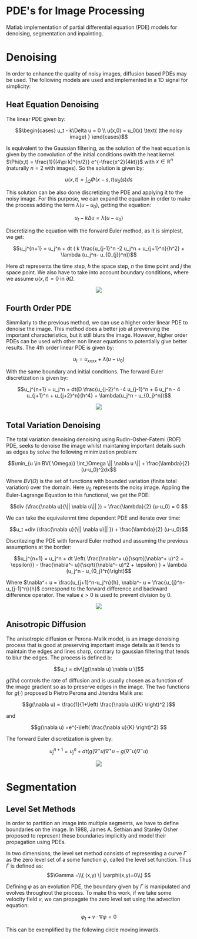 # PDE's for Image Processing
Matlab implementation of partial differential equation (PDE) models for denoising, segmentation and inpainting.

# Denoising

In order to enhance the quality of noisy images, diffusion based PDEs may be used. The following models are used and implemented in a 1D signal for simplicity:

## Heat Equation Denoising

The linear PDE given by:

$$\begin{cases} u_t - k\Delta u = 0 \\
u(x,0) = u_0(x) \text{ (the noisy image) }
\end{cases}$$

Is equivalent to the Gaussian filtering, as the solution of the heat equation is given by the convolution of the initial conditions owith the heat kernel $\Phi(x,t) = \frac{1}{(4\pi k)^{n/2}} e^{-\frac{x^2}{4kt}}$ with $x \in \mathbb{R}^n$ (naturally $n=2$ with images). So the solution is given by:

$$u(x,t) = \int_\Omega \Phi(x-s,t) u_0(s)ds$$

This solution can be also done discretizing the PDE and applying it to the noisy image. For this purpose, we can expand the equaiton in order to make the process adding the term $\lambda (u-u_0)$, getting the equation:

$$u_t - k\Delta u = \lambda (u-u_0)$$

Discretizing the equation with the forward Euler method, as it is simplest, we get:

$$u_j^{n+1} = u_j^n + dt ( k \frac{u_{j-1}^n -2 u_j^n + u_{j+1}^n}{h^2} + \lambda (u_j^n- u_{0_{j}}^n))$$

Here $dt$ represents the time step, $h$ the space step, $n$ the time point and $j$ the space point. We also have to take into account boundary conditions, where we assume $u(x,t)=0$ in $\partial \Omega$.


<p align="center">
  <img src="images/Heat_denoised_img.png" />
</p>

## Fourth Order PDE

Simmilarly to the previous method, we can use a higher order linear PDE to denoise the image. This method does a better job at preverving the important characteristics, but it still blurs the image. However, higher order PDEs can be used with other non linear equations to potentially give better results. The 4th order linear PDE is given by:

$$u_t = u_{xxxx} + \lambda(u-u_0)$$

With the same boundary and initial conditions. The forward Euler discretization is given by:

$$u_j^{n+1} = u_j^n + dt(D \frac{u_{j-2}^n -4 u_{j-1}^n + 6 u_j^n - 4 u_{j+1}^n + u_{j+2}^n}{h^4} + \lambda(u_j^n - u_{0_j}^n))$$

<p align="center">
  <img src="images/4th_denoised_img.png" />
</p>



## Total Variation Denoising

The total variation denoising denoising using Rudin-Osher-Fatemi (ROF) PDE, seeks to denoise the image whilst maintaning important details such as edges by solve the following minimization problem:

$$\min_{u \in BV( \Omega)} \int_\Omega \|| \nabla u \|| + \frac{\lambda}{2} (u-u_0)^2dx$$

Where $BV(\Omega)$ is the set of functions with bounded variation (finite total variation) over the domain. Here $u_0$ represents the noisy image. Appling the Euler-Lagrange Equation to this functional, we get the PDE:

$$div (\frac{\nabla u}{\|| \nabla u\|| }) + \frac{\lambda}{2} (u-u_0) = 0 $$

We can take the equivalenmt time dependent PDE and iterate over time:

$$u_t =div (\frac{\nabla u}{\|| \nabla u\|| }) + \frac{\lambda}{2} (u-u_0)$$

Discritezing the PDE with forward Euler method and assuming the previous assumptions at the border:

$$u_j^{n+1} = u_j^n + dt \left( \frac{\nabla^+ u}{\sqrt{(\nabla^+ u)^2 + \epsilon}} - \frac{\nabla^- u}{\sqrt{(\nabla^- u)^2 + \epsilon} } + \lambda (u_j^n - u_{0_j}^n)\right)$$

Where $\nabla^+ u = \frac{u_{j+1}^n-u_j^n}{h}, \nabla^- u = \frac{u_{j}^n-u_{j-1}^n}{h}$ correspond to the forward difference and backward difference operator. The value $\epsilon > 0$ is used to prevent division by 0.


<p align="center">
  <img src="images/ROF_denoised_img.png" />
</p>

## Anisotropic Diffusion

The anisotropic diffusion or Perona-Malik model, is an image denoising process that is good at preserving important image details as it tends to maintain the edges and lines sharp, contrary to gaussian filtering that tends to blur the edges. The process is defined b:

$$u_t = div\[g(\nabla u) \nabla u \]$$

$g(\nabla u)$ controls the rate of diffusion and is usually chosen as a function of the image gradient so as to preserve edges in the image. The two functions for $g(\cdot)$ proposed b Pietro Perona and Jitendra Malik are:

$$g(\nabla u) = \frac{1}{1+\left( \frac{\nabla u}{K} \right)^2 }$$

and

$$g(\nabla u) =e^{-\left( \frac{\nabla u}{K} \right)^2} $$

The forward Euler discretization is given by:

$$u_j^{n+1} =u_j^n + dt(g(\nabla^+ u)\nabla^+ u - g(\nabla^- u)\nabla^- u)$$

<p align="center">
  <img src="images/PeronaMalik_denoised_img.png" />
</p>

# Segmentation

## Level Set Methods

In order to partition an image into multiple segments, we have to define boundaries on the image. In 1988, James A. Sethian and Stanley Osher proposed to represent these boundaries implicitly and model their propagation using PDEs.

In two dimensions, the level set method consists of representing a curve $\Gamma$ as the zero level set of a some function $\varphi$, called the level set function. Thus $\Gamma$ is defined as:
$$\Gamma =\\{ (x,y) \| \varphi(x,y)=0\\} $$

Defining $\varphi$ as an evolution PDE, the boundary given by $\Gamma$ is manipulated and evolves throughout the process. To make this work, if we take some velocity field $v$, we can propagate the zero level set using the advection equation:

$$\varphi_t + v \cdot \nabla \varphi=0$$

This can be exemplified by the following circle moving inwards. 
